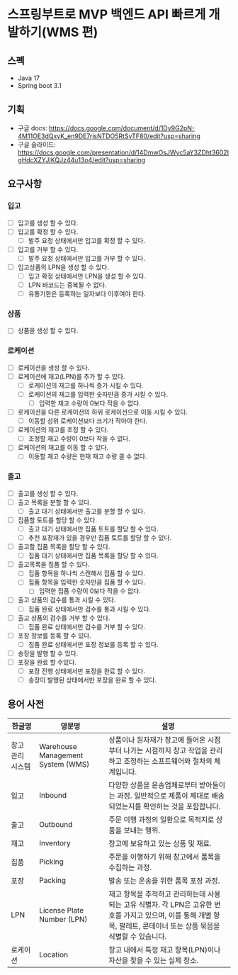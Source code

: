 # 스프링부트로 MVP 백엔드 API 빠르게 개발하기(WMS 편)

## 스펙

- Java 17
- Spring boot 3.1

## 기획
- 구글 docs: https://docs.google.com/document/d/1Dy9G2pN-4M11OE3dQxyK_en9DE7rjsNTDO5RtSyTF80/edit?usp=sharing
- 구글 슬라이드: https://docs.google.com/presentation/d/14DmwOsJWyc5aY3ZDht3602IgHdcXZYJIKQJz44u13o4/edit?usp=sharing

## 요구사항

### 입고

- [ ] 입고를 생성 할 수 있다.
- [ ] 입고를 확정 할 수 있다.
    - [ ] 발주 요청 상태에서만 입고를 확정 할 수 있다.
- [ ] 입고를 거부 할 수 있다.
    - [ ] 발주 요청 상태에서만 입고를 거부 할 수 있다.
- [ ] 입고상품의 LPN을 생성 할 수 있다.
    - [ ] 입고 확정 상태에서만 LPN을 생성 할 수 있다.
    - [ ] LPN 바코드는 중복될 수 없다.
    - [ ] 유통기한은 등록하는 일자보다 이후여야 한다.

### 상품

- [ ] 상품을 생성 할 수 있다.

### 로케이션

- [ ] 로케이션을 생성 할 수 있다.
- [ ] 로케이션에 재고(LPN)를 추가 할 수 있다.
    - [ ] 로케이션의 재고를 하나씩 증가 시킬 수 있다.
    - [ ] 로케이션의 재고를 입력한 숫자만큼 증가 시킬 수 있다.
        - [ ] 입력한 재고 수량이 0보다 작을 수 없다.
- [ ] 로케이션을 다른 로케이션의 하위 로케이션으로 이동 시킬 수 있다.
    - [ ] 이동할 상위 로케이션보다 크기가 작아야 한다.
- [ ] 로케이션의 재고를 조정 할 수 있다.
    - [ ] 조정할 재고 수량이 0보다 작을 수 없다.
- [ ] 로케이션의 재고를 이동 할 수 있다.
    - [ ] 이동할 재고 수량은 현재 재고 수량 클 수 없다.

### 출고

- [ ] 출고를 생성 할 수 있다.
- [ ] 출고 목록을 분할 할 수 있다.
    - [ ] 출고 대기 상태에서만 출고를 분할 할 수 있다.
- [ ] 집품할 토트를 할당 할 수 있다.
    - [ ] 출고 대기 상태에서만 집품 토트를 할당 할 수 있다.
    - [ ] 추천 포장재가 있을 경우만 집품 토트를 할당 할 수 있다.
- [ ] 출고할 집품 목록을 할당 할 수 있다.
    - [ ] 집품 대기 상태에서만 집품 목록을 할당 할 수 있다.
- [ ] 출고목록을 집품 할 수 있다.
    - [ ] 집품 항목을 하나씩 스캔해서 집품 할 수 있다.
    - [ ] 집품 항목을 입력한 숫자만큼 집품 할 수 있다.
        - [ ] 입력한 집품 수량이 0보다 작을 수 없다.
- [ ] 출고 상품의 검수를 통과 시킬 수 있다.
    - [ ] 집품 완료 상태에서만 검수를 통과 시킬 수 있다.
- [ ] 출고 상품의 검수를 거부 할 수 있다.
    - [ ] 집품 완료 상태에서만 검수를 거부 할 수 있다.
- [ ] 포장 정보를 등록 할 수 있다.
    - [ ] 집품 완료 상태에서만 포장 정보를 등록 할 수 있다.
- [ ] 송장을 발행 할 수 있다.
- [ ] 포장을 완료 할 수있다.
    - [ ] 포장 진행 상태에서만 포장을 완료 할 수 있다.
    - [ ] 송장이 발행된 상태에서만 포장을 완료 할 수 있다.

## 용어 사전

| 한글명       | 영문명                               | 설명                                                                                                  |
|-----------|-----------------------------------|-----------------------------------------------------------------------------------------------------|
| 창고 관리 시스템 | Warehouse Management System (WMS) | 상품이나 원자재가 창고에 들어온 시점부터 나가는 시점까지 창고 작업을 관리하고 조정하는 소프트웨어와 절차의 체계입니다.                                  |
| 입고        | Inbound                           | 다양한 상품을 운송업체로부터 받아들이는 과정. 일반적으로 제품이 제대로 배송되었는지를 확인하는 것을 포함합니다.                                      |
| 출고        | Outbound                          | 주문 이행 과정의 일환으로 목적지로 상품을 보내는 행위.                                                                     |
| 재고        | Inventory                         | 창고에 보유하고 있는 상품 및 재료.                                                                                |
| 집품        | Picking                           | 주문을 이행하기 위해 창고에서 품목을 수집하는 과정.                                                                       |
| 포장        | Packing                           | 발송 또는 운송을 위한 품목 포장 과정.                                                                              |
| LPN       | License Plate Number (LPN)        | 재고 항목을 추적하고 관리하는데 사용되는 고유 식별자. 각 LPN은 고유한 번호를 가지고 있으며, 이를 통해 개별 항목, 팔레트, 콘테이너 또는 상품 묶음을 식별할 수 있습니다. |
| 로케이션      | Location                          | 창고 내에서 특정 재고 항목(LPN)이나 자산을 찾을 수 있는 실제 장소.                                                           |
